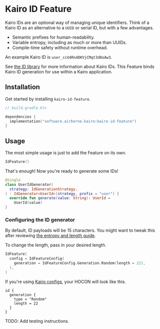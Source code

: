 # Kairo ID Feature

Kairo IDs are an optional way of managing unique identifiers.
Think of a Kairo ID as an alternative to a `UUID` or serial ID, but with a few advantages.

- Semantic prefixes for human-readability.
- Variable entropy, including as much or more than UUIDs.
- Compile-time safety without runtime overhead.

An example Kairo ID is `user_ccU4Rn4DKVjCMqt3d0oAw3`.

See [the ID library](..) for more information about Kairo IDs.
This Feature binds Kairo ID generation for use within a Kairo application.

## Installation

Get started by installing `kairo-id-feature`.

```kotlin
// build.gradle.kts

dependencies {
  implementation("software.airborne.kairo:kairo-id-feature")
}
```

## Usage

The most simple usage is just to add the Feature on its own.

```kotlin
IdFeature()
```

That's enough! Now you're ready to generate some IDs!

```kotlin
@Single
class UserIdGenerator(
  strategy: IdGenerationStrategy,
) : IdGenerator<UserId>(strategy, prefix = "user") {
  override fun generate(value: String): UserId =
    UserId(value)
}
```

### Configuring the ID generator

By default, ID payloads will be 15 characters.
You might want to tweak this
after reviewing [the entropy and length guide](../README.md#entropy-and-length-guidance).

To change the length, pass in your desired length.

```kotlin
IdFeature(
  config = IdFeatureConfig(
    generation = IdFeatureConfig.Generation.Random(length = 22),
  ),
)
```

If you're using [Kairo configs](../../kairo-config),
your HOCON will look like this.

```hocon
id {
  generation {
    type = "Random"
    length = 22
  }
}
```

TODO: Add testing instructions.
